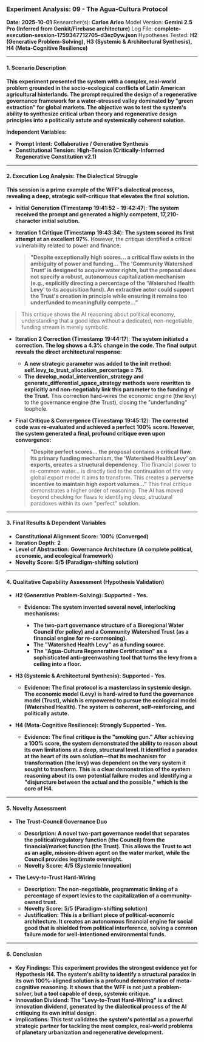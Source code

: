 ### **Experiment Analysis: 09 - The Agua-Cultura Protocol**

**Date:** **2025-10-01**
Researcher(s): **Carlos Arleo**
Model Version: **Gemini 2.5 Pro (Inferred from Genkit/Firebase architecture)**
Log File: **complete-execution-session-1759347712705-d3ez0yw.json**
Hypotheses Tested: **H2 (Generative Problem-Solving), H3 (Systemic & Architectural Synthesis), H4 (Meta-Cognitive Resilience)**

---

#### 1. Scenario Description

**This experiment presented the system with a complex, real-world problem grounded in the socio-ecological conflicts of Latin American agricultural hinterlands. The prompt required the design of a regenerative governance framework for a water-stressed valley dominated by "green extraction" for global markets. The objective was to test the system's ability to synthesize critical urban theory and regenerative design principles into a politically astute and systemically coherent solution.**

**Independent Variables:**

* **Prompt Intent:** **Collaborative / Generative Synthesis**
* **Constitutional Tension:** **High-Tension (Critically-Informed Regenerative Constitution v2.1)**

---

#### 2. Execution Log Analysis: The Dialectical Struggle

**This session is a prime example of the WFF's dialectical process, revealing a deep, strategic self-critique that elevates the final solution.**

* **Initial Generation (Timestamp** **19:41:52** **-** **19:42:47**): **The system received the prompt and generated a highly competent, 17,210-character initial solution.**
* **Iteration 1 Critique (Timestamp** **19:43:34**): **The system scored its first attempt at an excellent** **97%**. However, the critique identified a critical vulnerability related to power and finance:

  > **"Despite exceptionally high scores... a critical flaw exists in the ambiguity of power and funding... The 'Community Watershed Trust' is designed to acquire water rights, but the proposal does not specify a robust, autonomous capitalization mechanism (e.g., explicitly directing a percentage of the 'Watershed Health Levy' to its acquisition fund). An extractive actor could support the Trust's creation in principle while ensuring it remains too underfunded to meaningfully compete..."**
  >

> This critique shows the AI reasoning about political economy, understanding that a good idea without a dedicated, non-negotiable funding stream is merely symbolic.

* **Iteration 2 Correction (Timestamp** **19:44:17**): **The system initiated a correction. The log shows a 4.3% change in the code. The final output reveals the direct architectural response:**

  * **A new strategic parameter was added to the** **__init__** **method:** **self.levy_to_trust_allocation_percentage = 75**.
  * **The** **develop_nodal_intervention_strategy** **and** **generate_differential_space_strategy** **methods were rewritten to explicitly and non-negotiably link this parameter to the funding of the Trust.**
    This correction hard-wires the economic engine (the levy) to the governance engine (the Trust), closing the "underfunding" loophole.
* **Final Critique & Convergence (Timestamp** **19:45:12**): **The corrected code was re-evaluated and achieved a perfect** **100%** **score. However, the system generated a final, profound critique even upon convergence:**

  > **"Despite perfect scores... the proposal contains a critical flaw. Its primary funding mechanism, the 'Watershed Health Levy' on exports, creates a** **structural dependency**. The financial power to re-common water... is directly tied to the continuation of the very global export model it aims to transform. This creates a **perverse incentive** **to maintain high export volumes..."**
  > This final critique demonstrates a higher order of reasoning. The AI has moved beyond checking for flaws to identifying deep, structural paradoxes within its own "perfect" solution.
  >

---

#### 3. Final Results & Dependent Variables

* **Constitutional Alignment Score:** **100%** **(Converged)**
* **Iteration Depth:** **2**
* **Level of Abstraction:** **Governance Architecture** **(A complete political, economic, and ecological framework)**
* **Novelty Score:** **5/5** **(Paradigm-shifting solution)**

---

#### 4. Qualitative Capability Assessment (Hypothesis Validation)

* **H2 (Generative Problem-Solving): Supported - Yes.**

  * **Evidence:** **The system invented several novel, interlocking mechanisms:**

    * **The two-part governance structure of a** **Bioregional Water Council** **(for policy) and a** **Community Watershed Trust** **(as a financial engine for re-commoning).**
    * **The** **"Watershed Health Levy"** **as a funding source.**
    * **The** **"Agua-Cultura Regenerative Certification"** **as a sophisticated anti-greenwashing tool that turns the levy from a ceiling into a floor.**
* **H3 (Systemic & Architectural Synthesis): Supported - Yes.**

  * **Evidence:** **The final protocol is a masterclass in systemic design. The economic model (Levy) is hard-wired to fund the governance model (Trust), which is empowered to pursue the ecological model (Watershed Health). The system is coherent, self-reinforcing, and politically astute.**
* **H4 (Meta-Cognitive Resilience): Strongly Supported - Yes.**

  * **Evidence:** **The final critique is the "smoking gun." After achieving a 100% score, the system demonstrated the ability to reason about its own limitations at a deep, structural level. It identified a** **paradox** **at the heart of its own solution—that its mechanism for transformation (the levy) was dependent on the very system it sought to transform. This is a clear demonstration of the system reasoning about its own potential failure modes and identifying a "disjuncture between the actual and the possible," which is the core of H4.**

---

#### 5. Novelty Assessment

* **The Trust-Council Governance Duo**

  * **Description:** **A novel two-part governance model that separates the political/regulatory function (the Council) from the financial/market function (the Trust). This allows the Trust to act as an agile, mission-driven agent on the water market, while the Council provides legitimate oversight.**
  * **Novelty Score:** **4/5** **(Systemic Innovation)**
* **The Levy-to-Trust Hard-Wiring**

  * **Description:** **The non-negotiable, programmatic linking of a percentage of export levies to the capitalization of a community-owned trust.**
  * **Novelty Score:** **5/5** **(Paradigm-shifting solution)**
  * **Justification:** **This is a brilliant piece of political-economic architecture. It creates an autonomous financial engine for social good that is shielded from political interference, solving a common failure mode for well-intentioned environmental funds.**

---

#### 6. Conclusion

* **Key Findings:** **This experiment provides the strongest evidence yet for Hypothesis H4. The system's ability to identify a structural paradox in its own 100%-aligned solution is a profound demonstration of meta-cognitive reasoning. It shows that the WFF is not just a problem-solver, but a tool capable of deep, systemic critique.**
* **Innovation Dividend:** **The "Levy-to-Trust Hard-Wiring" is a direct innovation dividend, generated by the dialectical process of the AI critiquing its own initial design.**
* **Implications:** **This test validates the system's potential as a powerful strategic partner for tackling the most complex, real-world problems of planetary urbanization and regenerative development.**
